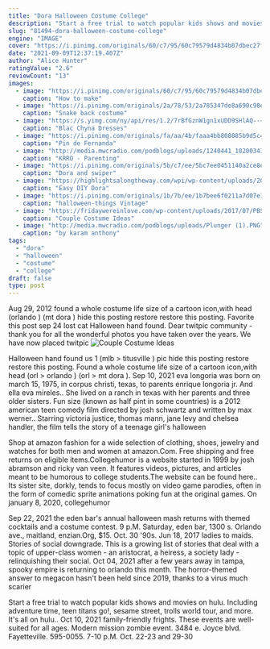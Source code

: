 ```yaml
---
title: "Dora Halloween Costume College"
description: "Start a free trial to watch popular kids shows and movies on hulu. Including adventure time, teen titans go!, sesame street, trolls world tour, and more. It's all on hulu."
slug: "81494-dora-halloween-costume-college"
engine: "IMAGE"
cover: "https://i.pinimg.com/originals/60/c7/95/60c79579d4834b07dbec27f1c936132f.jpg"
date: "2021-09-09T12:37:19.407Z"
author: "Alice Hunter"
ratingValue: "2.6"
reviewCount: "13"
images:
  - image: "https://i.pinimg.com/originals/60/c7/95/60c79579d4834b07dbec27f1c936132f.jpg"
    caption: "How to make"
  - image: "https://i.pinimg.com/originals/2a/78/53/2a785347de8a690c98ec65d288beda94.jpg"
    caption: "Snake back costume"
  - image: "https://s.yimg.com/ny/api/res/1.2/7rBfGznW1gn1xUDD9SHlAQ--~A/YXBwaWQ9aGlnaGxhbmRlcjtzbT0xO3c9ODAw/http://media.zenfs.com/en-US/homerun/people_218/d47c3e816750216f7a9a9efc75827008"
    caption: "Blac Chyna Dresses"
  - image: "https://i.pinimg.com/originals/fa/aa/4b/faaa4bb808085b9d5c4a014116b9178c.jpg"
    caption: "Pin de Fernanda"
  - image: "http://media.mwcradio.com/podblogs/uploads/1240441_10200343100603196_563606391_n.jpg"
    caption: "KRRO - Parenting"
  - image: "https://i.pinimg.com/originals/5b/c7/ee/5bc7ee0451140a2ce8e9d6d6e1fd4864.jpg"
    caption: "Dora and swiper"
  - image: "https://highlightsalongtheway.com/wpi/wp-content/uploads/2013/09/dora-costume-450x1100.jpg"
    caption: "Easy DIY Dora"
  - image: "https://i.pinimg.com/originals/1b/7b/ee/1b7bee6f0211a7d07e1f07749a24e54b.jpg"
    caption: "halloween-things Vintage"
  - image: "https://fridaywereinlove.com/wp-content/uploads/2017/07/PBS-Stars-Halloween-Costume.-Bob-Ross-Halloween-Costume.jpg"
    caption: "Couple Costume Ideas"
  - image: "http://media.mwcradio.com/podblogs/uploads/Plunger (1).PNG"
    caption: "by karam anthony"
tags:
  - "dora"
  - "halloween"
  - "costume"
  - "college"
draft: false
type: post
---
```


Aug 29, 2012 found a whole costume life size of a cartoon icon,with head (orlando )  (mt dora ) hide this posting restore restore this posting. Favorite this post sep 24 lost cat Halloween hand found. Dear twitpic community - thank you for all the wonderful photos you have taken over the years. We have now placed twitpic
![Couple Costume Ideas](https://fridaywereinlove.com/wp-content/uploads/2017/07/PBS-Stars-Halloween-Costume.-Bob-Ross-Halloween-Costume.jpg "Couple Costume Ideas")

Halloween hand found us 1 (mlb &gt; titusville ) pic hide this posting restore restore this posting.  Found a whole costume life size of a cartoon icon,with head (orl &gt; orlando ) (orl &gt; mt dora ). Sep 10, 2021 eva longoria was born on march 15, 1975, in corpus christi, texas, to parents enrique longoria jr. And ella eva mireles.. She lived on a ranch in texas with her parents and three older sisters. Fun size (known as half pint in some countries) is a 2012 american teen comedy film directed by josh schwartz and written by max werner.. Starring victoria justice, thomas mann, jane levy and chelsea handler, the film tells the story of a teenage girl&#39;s halloween
<!--inArticleAds-->

<!--galleryOne-->

Shop at amazon fashion for a wide selection of clothing, shoes, jewelry and watches for both men and women at amazon.Com. Free shipping and free returns on eligible items.Collegehumor is a website started in 1999 by josh abramson and ricky van veen. It features videos, pictures, and articles meant to be humorous to college students.The website can be found here.. Its sister site, dorkly, tends to focus mostly on video game parodies, often in the form of comedic sprite animations poking fun at the original games. On january 8, 2020, collegehumor
<!--inArticleAds-->

<!--galleryTwo-->

Sep 22, 2021 the eden bar's annual halloween mash returns with themed cocktails and a costume contest. 9 p.M. Saturday, eden bar, 1300 s. Orlando ave., maitland, enzian.Org, $15. Oct. 30 '90s. Jun 18, 2017 ladies to maids. Stories of social downgrade. This is a growing list of stories that deal with a topic of upper-class women - an aristocrat, a heiress, a society lady - relinquishing their social. Oct 04, 2021 after a few years away in tampa, spooky empire is returning to orlando this month. The horror-themed answer to megacon hasn't been held since 2019, thanks to a virus much scarier
<!--galleryThree-->

Start a free trial to watch popular kids shows and movies on hulu. Including adventure time, teen titans go!, sesame street, trolls world tour, and more. It's all on hulu.. Oct 10, 2021 family-friendly frights. These events are well-suited for all ages. Modern mission zombie event. 3484 e. Joyce blvd. Fayetteville. 595-0055. 7-10 p.M. Oct. 22-23 and 29-30